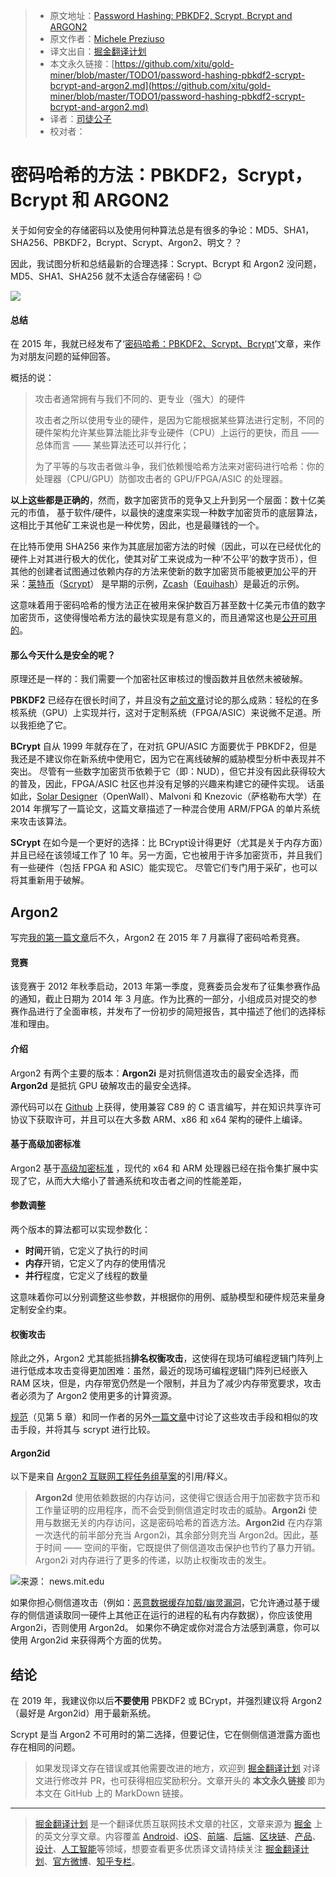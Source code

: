 > * 原文地址：[Password Hashing: PBKDF2, Scrypt, Bcrypt and ARGON2](https://medium.com/@mpreziuso/password-hashing-pbkdf2-scrypt-bcrypt-and-argon2-e25aaf41598e)
> * 原文作者：[Michele Preziuso](https://medium.com/@mpreziuso)
> * 译文出自：[掘金翻译计划](https://github.com/xitu/gold-miner)
> * 本文永久链接：[https://github.com/xitu/gold-miner/blob/master/TODO1/password-hashing-pbkdf2-scrypt-bcrypt-and-argon2.md](https://github.com/xitu/gold-miner/blob/master/TODO1/password-hashing-pbkdf2-scrypt-bcrypt-and-argon2.md)
> * 译者：[司徒公子](https://github.com/todaycoder001)
> * 校对者：

# 密码哈希的方法：PBKDF2，Scrypt，Bcrypt 和 ARGON2

关于如何安全的存储密码以及使用何种算法总是有很多的争论：MD5、SHA1，SHA256、PBKDF2，Bcrypt、Scrypt、Argon2、明文？？

因此，我试图分析和总结最新的合理选择：Scrypt、Bcrypt 和 Argon2 没问题，MD5、SHA1、SHA256 就不太适合存储密码！😉

![](https://blog-private.oss-cn-shanghai.aliyuncs.com/20200309210312.png)

#### 总结

在 2015 年，我就已经发布了‘[密码哈希：PBKDF2、Scrypt、Bcrypt](https://medium.com/@mpreziuso/password-hashing-pbkdf2-scrypt-bcrypt-1ef4bb9c19b3)’文章，来作为对朋友问题的延伸回答。

概括的说：

> 攻击者通常拥有与我们不同的、更专业（强大）的硬件
>
> 攻击者之所以使用专业的硬件，是因为它能根据某些算法进行定制，不同的硬件架构允许某些算法能比非专业硬件（CPU）上运行的更快，而且 —— 总体而言 —— 某些算法还可以并行化；
>
> 为了平等的与攻击者做斗争，我们依赖慢哈希方法来对密码进行哈希：你的处理器（CPU/GPU）防御攻击者的 GPU/FPGA/ASIC 的处理器。

**以上这些都是正确的**，然而，数字加密货币的竞争又上升到另一个层面：数十亿美元的市值，
基于软件/硬件，以最快的速度来实现一种数字加密货币的底层算法，这相比于其他矿工来说也是一种优势，因此，也是最赚钱的一个。

在比特币使用 SHA256 来作为其底层加密方法的时候（因此，可以在已经优化的硬件上对其进行极大的优化，使其对矿工来说成为一种‘不公平’的数字货币），但其他的创建者试图通过依赖内存的方法来使新的数字加密货币能被更加公平的开采：[莱特币](https://litecoin.org/)（[Scrypt](https://en.wikipedia.org/wiki/Scrypt)）  是早期的示例，[Zcash](https://z.cash/)（[Equihash](https://en.wikipedia.org/wiki/Equihash)）是最近的示例。

这意味着用于密码哈希的慢方法正在被用来保护数百万甚至数十亿美元市值的数字加密货币，这使得慢哈希方法的最快实现是有意义的，而且通常这也是[公开可用的](https://github.com/tpruvot/ccminer)。

#### 那么今天什么是安全的呢？

原理还是一样的：我们需要一个加密社区审核过的慢函数并且依然未被破解。

**PBKDF2** 已经存在很长时间了，并且没有[之前文章](https://medium.com/@mpreziuso/password-hashing-pbkdf2-scrypt-bcrypt-1ef4bb9c19b3)讨论的那么成熟：轻松的在多核系统（GPU）上实现并行，这对于定制系统（FPGA/ASIC）来说微不足道。所以我拒绝了它。

**BCrypt** 自从 1999 年就存在了，在对抗 GPU/ASIC 方面要优于 PBKDF2，但是我还是不建议你在新系统中使用它，因为它在离线破解的威胁模型分析中表现并不突出。
尽管有一些数字加密货币依赖于它（即：NUD），但它并没有因此获得较大的普及，因此，FPGA/ASIC 社区也并没有足够的兴趣来构建它的硬件实现。
话虽如此，[Solar Designer](https://twitter.com/solardiz)（OpenWall）、Malvoni 和 Knezovic（萨格勒布大学）在 2014 年撰写了一篇论文，这篇文章描述了一种混合使用 ARM/FPGA 的单片系统来攻击该算法。

**SCrypt**  在如今是一个更好的选择：比 BCrypt设计得更好（尤其是关于内存方面）并且已经在该领域工作了 10 年。另一方面，它也被用于许多加密货币，并且我们有一些硬件（包括 FPGA 和 ASIC）能实现它。
尽管它们专门用于采矿，也可以将其重新用于破解。

## Argon2

写完[我的第一篇文章](https://medium.com/@mpreziuso/password-hashing-pbkdf2-scrypt-bcrypt-1ef4bb9c19b3)后不久，Argon2 在 2015 年 7 月赢得了密码哈希竞赛。

#### 竞赛

该竞赛于 2012 年秋季启动，2013 年第一季度，竞赛委员会发布了征集参赛作品的通知，截止日期为 2014 年 3 月底。作为比赛的一部分，小组成员对提交的参赛作品进行了全面审核，并发布了一份初步的简短报告，其中描述了他们的选择标准和理由。

#### 介绍

Argon2 有两个主要的版本：**Argon2i** 是对抗侧信道攻击的最安全选择，而 **Argon2d** 是抵抗 GPU 破解攻击的最安全选择。

源代码可以在 [Github](https://github.com/p-h-c/phc-winner-argon2) 上获得，使用兼容 C89 的 C 语言编写，并在知识共享许可协议下获取许可，并且可以在大多数 ARM、x86 和 x64 架构的硬件上编译。

#### 基于高级加密标准

Argon2 基于[高级加密标准](https://en.wikipedia.org/wiki/Advanced_Encryption_Standard) ，现代的 x64 和 ARM 处理器已经在指令集扩展中实现了它，从而大大缩小了普通系统和攻击者之间的性能差距，

#### 参数调整

两个版本的算法都可以实现参数化：

* **时间**开销，它定义了执行的时间
* **内存**开销，它定义了内存的使用情况
* **并行**程度，它定义了线程的数量

这意味着你可以分别调整这些参数，并根据你的用例、威胁模型和硬件规范来量身定制安全约束。

#### 权衡攻击

除此之外，Argon2 尤其能抵挡**排名权衡攻击**，这使得在现场可编程逻辑门阵列上进行低成本攻击变得更加困难：虽然，最近的现场可编程逻辑门阵列已经嵌入 RAM 区块，但是，内存带宽仍然是一个限制，并且为了减少内存带宽要求，攻击者必须为了 Argon2 使用更多的计算资源。

[规范](https://github.com/P-H-C/phc-winner-argon2/blob/master/argon2-specs.pdf)（见第 5 章）和同一作者的另外[一篇文章](https://orbilu.uni.lu/bitstream/10993/20043/1/Tradeoff%20Cryptanalysis.pdf)中讨论了这些攻击手段和相似的攻击手段，并将其与 scrypt 进行比较。

#### Argon2id

以下是来自 [Argon2 互联网工程任务组草案](https://datatracker.ietf.org/doc/draft-irtf-cfrg-argon2/)的引用/释义。

> **Argon2d** 使用依赖数据的内存访问，这使得它很适合用于加密数字货币和工作量证明的应用程序，而不会受到侧信道定时攻击的威胁。**Argon2i** 使用与数据无关的内存访问，这是密码哈希的首选方法。**Argon2id** 在内存第一次迭代的前半部分充当 Argon2i，其余部分则充当 Argon2d。因此，基于时间 —— 空间的平衡，它既提供了侧信道攻击保护也节约了暴力开销。Argon2i 对内存进行了更多的传递，以防止权衡攻击的发生。

![来源： news.mit.edu](https://blog-private.oss-cn-shanghai.aliyuncs.com/20200309210325.png)

如果你担心侧信道攻击（例如：[恶意数据缓存加载/幽灵漏洞](https://meltdownattack.com/)，它允许通过基于缓存的侧信道读取同一硬件上其他正在运行的进程的私有内存数据），你应该使用 Argon2i，否则使用 Argon2d。
如果你不确定或你对混合方法感到满意，你可以使用 Argon2id 来获得两个方面的优势。

## 结论

在 2019 年，我建议你以后**不要使用** PBKDF2 或 BCrypt，并强烈建议将 Argon2（最好是 Argon2id）用于最新系统。

Scrypt 是当 Argon2 不可用时的第二选择，但要记住，它在侧侧信道泄露方面也存在相同的问题。

> 如果发现译文存在错误或其他需要改进的地方，欢迎到 [掘金翻译计划](https://github.com/xitu/gold-miner) 对译文进行修改并 PR，也可获得相应奖励积分。文章开头的 **本文永久链接** 即为本文在 GitHub 上的 MarkDown 链接。

---

> [掘金翻译计划](https://github.com/xitu/gold-miner) 是一个翻译优质互联网技术文章的社区，文章来源为 [掘金](https://juejin.im) 上的英文分享文章。内容覆盖 [Android](https://github.com/xitu/gold-miner#android)、[iOS](https://github.com/xitu/gold-miner#ios)、[前端](https://github.com/xitu/gold-miner#前端)、[后端](https://github.com/xitu/gold-miner#后端)、[区块链](https://github.com/xitu/gold-miner#区块链)、[产品](https://github.com/xitu/gold-miner#产品)、[设计](https://github.com/xitu/gold-miner#设计)、[人工智能](https://github.com/xitu/gold-miner#人工智能)等领域，想要查看更多优质译文请持续关注 [掘金翻译计划](https://github.com/xitu/gold-miner)、[官方微博](http://weibo.com/juejinfanyi)、[知乎专栏](https://zhuanlan.zhihu.com/juejinfanyi)。
